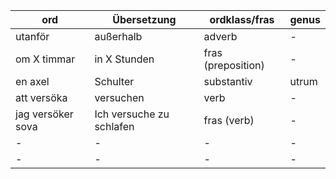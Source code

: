 | ord | Übersetzung | ordklass/fras | genus |
|-----|-------------| -------------| ---|
|utanför| außerhalb| adverb|-|
|om X timmar | in X Stunden |fras (preposition)|-|
|en axel|Schulter|substantiv|utrum|
|att versöka|versuchen|verb|-|
|jag versöker sova|Ich versuche zu schlafen| fras (verb)|-|
|-|-|-|-|
|-|-|-|-|

